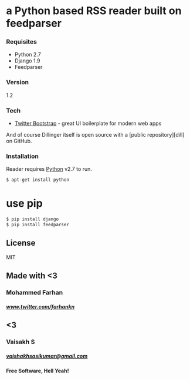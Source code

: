 # a Python based RSS reader built on feedparser

### Requisites
  - Python 2.7
  - Django 1.9
  - Feedparser


### Version
1.2

### Tech

* [Twitter Bootstrap] - great UI boilerplate for modern web apps

And of course Dillinger itself is open source with a [public repository][dill]
 on GitHub.

### Installation

Reader requires [Python](https://python.org/) v2.7 to run.

```sh
$ apt-get install python
```
# use pip
```sh
$ pip install django
$ pip install feedparser
```


License
----

MIT

## Made with <3
### Mohammed Farhan
##### www.twitter.com/farhankn
## <3

### Vaisakh S
##### vaishakhsasikumar@gmail.com

**Free Software, Hell Yeah!**

[//]: # (These are reference links used in the body of this note and get stripped out when the markdown processor does its job. There is no need to format nicely because it shouldn't be seen. Thanks SO - http://stackoverflow.com/questions/4823468/store-comments-in-markdown-syntax)


   [Twitter Bootstrap]: <http://twitter.github.com/bootstrap/>

